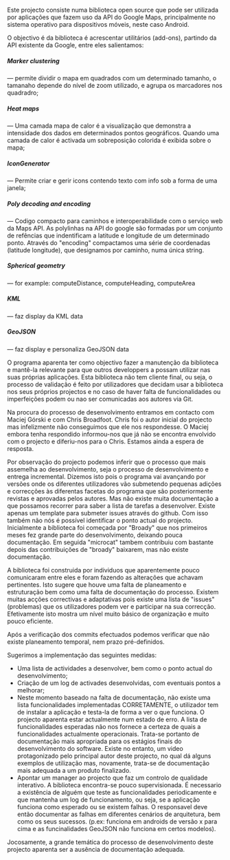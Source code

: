 Este projecto consiste numa biblioteca open source que pode ser utilizada por aplicações que fazem uso da API do Google Maps, principalmente no sistema operativo para dispositivos móveis, neste caso Android.

O objectivo é da biblioteca é acrescentar utilitários (add-ons), partindo da API existente da Google, entre eles salientamos:

##### Marker clustering 
— permite dividir o mapa em quadrados com um determinado tamanho, o tamanaho depende do nível de zoom utilizado, e agrupa os marcadores nos quadradro;
##### Heat maps 
— Uma camada mapa de calor é a visualização que demonstra a intensidade dos dados em determinados pontos geográficos. Quando uma camada de calor é activada um sobreposição colorida é exibida sobre o mapa;
##### IconGenerator 
— Permite criar e gerir icons contendo texto com info sob a forma de uma janela;
##### Poly decoding and encoding 
— Codigo compacto para caminhos e interoperabilidade com o serviço web da Maps API. As polylinhas na API do google são formadas por um conjunto de refências que indentificam a latitude e longitude de um determinado ponto. Através do "encoding"  compactamos uma série de coordenadas (latitude longitude), que designamos por caminho, numa única string.
##### Spherical geometry 
— for example: computeDistance, computeHeading, computeArea
##### KML 
— faz display da KML data
##### GeoJSON 
— faz display e personaliza GeoJSON data

O programa aparenta ter como objectivo fazer a manutenção da biblioteca e mantê-la relevante para que outros developpers a possam utilizar nas suas próprias aplicações. Esta biblioteca não tem cliente final, ou seja, o processo de validação é feito por utilizadores que decidam usar a biblioteca nos seus próprios projectos e no caso de haver falta de funcionalidades ou imperfeições podem ou nao ser comunicadas aos autores via Git.

Na procura do processo de desenvolvimento entramos em contacto com Maciej Górski e com Chris Broadfoot. Chris foi o autor inicial do projecto mas infelizmente não conseguimos que ele nos respondesse. O Maciej embora tenha respondido informou-nos que já não se encontra envolvido com o projecto e diferiu-nos para o Chris. Estamos ainda a espera de resposta.

Por observação do projecto podemos inferir que o processo que mais assemelha ao desenvolvimento, seja o processo de desenvolvimento e entrega incremental. Dizemos isto pois o programa vai avançando por versões onde os diferentes utilizadores vão submetendo pequenas adições e correcções às diferentas facetas do programa que são posteriormente revistas e aprovadas pelos autores.
Mas não existe muita documentação a que possamos recorrer para saber a lista de tarefas a desenvolver. Existe apenas um template para submeter issues através do github. Com isso também não nós é possível identificar o ponto actual do projecto. Inicialmente a biblioteca foi começada por "Broady" que nos primeiros meses fez grande parte do desenvolvimento, deixando pouca documentação. Em seguida "microcat" tambem contribuiu com bastante depois das contribuições de "broady" baixarem, mas não existe documentação.

A biblioteca foi construida por individuos que aparentemente pouco comunicaram entre eles e foram fazendo as alterações que achavam pertinentes. Isto sugere que houve uma falta de planeamento e estruturação bem como uma falta de documentação do processo. Existem muitas acções correctivas e adaptativas pois existe uma lista de "issues" (problemas) que os utilizadores podem ver e participar na sua correcção. Efetivamente isto mostra um nível muito básico de organização e muito pouco eficiente.

Após a verificação dos commits efectuados podemos verificar que não existe planeamento temporal, nem prazo pré-definidos.

Sugerimos a implementação das seguintes medidas:
- Uma lista de actividades a desenvolver, bem como o ponto actual do desenvolvimento;
- Criação de um log de activades desenvolvidas, com eventuais pontos a melhorar;
- Neste momento baseado na falta de documentação, não existe uma lista funcionalidades implementadas CORRETAMENTE, o utilizador tem de instalar a aplicação e testa-la de forma a ver o que funciona. O projecto aparenta estar actualmente num estado de erro. A lista de funcionalidades esperadas não nos fornece a certeza de quais a funcionalidades actualmente operacionais. Trata-se portanto de documentação mais apropriada para os estágios finais do desenvolvimento do software. Existe no entanto, um video protagonizado pelo principal autor deste projecto, no qual dá alguns exemplos de utilização mas, novamente, trata-se de documentação mais adequada a um produto finalizado.
- Apontar um manager ao projecto que faz um controlo de qualidade interativo. A biblioteca encontra-se pouco supervisionada. É necessario a existência de alguém que teste as funcionalidades periodicamente e que mantenha um log de funcionamento, ou seja, se a aplicação funciona como esperado ou se existem falhas. O responsavel deve então documentar as falhas em diferentes cenários de arquitetura, bem como os seus sucessos. (p.ex: funciona em androids de versão x para cima e as funcinalidades GeoJSON não funciona em certos modelos).

Jocosamente, a grande temática do processo de desenvolvimento deste projecto aparenta ser a ausência de documentação adequada.
